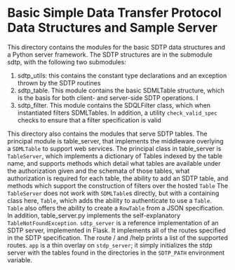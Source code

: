 # Basic Simple Data Transfer Protocol Data Structures and Sample Server
This directory contains the modules for the basic SDTP data structures and a Python server framework.  The SDTP structures are in the submodule sdtp, with the following two submodules:
1. sdtp_utils: this contains the constant type declarations and an exception thrown by the SDTP routines
2. sdtp_table. This module contains the basic SDMLTable structure, which is the basis for both client- and server-side SDTP operations.  I
3. sdtp_filter. This module contains  the SDQLFilter class, which when instantiated filters SDMLTables.  In addition, a utility `check_valid_spec` checks to ensure that a filter specification is valid

This directory also contains the modules that serve SDTP tables.  The principal module is table_server, that implements the middleware overlying a `SDMLTable` to support web services.  The principal class in table_server is `TableServer`, which implements a dictionary of Tables indexed by the table name, and supports methods which detail what tables are available under the authorization given and the schemata of those tables, what authorization is required for each table, the ability to add an SDTP table, and methods which support the construction of filters over the hosted `Table`
The `TableServer` does not work with `SDMLTable`s directly, but with a containing class here, `Table`, which adds the ability to authenticate to use a `Table`.  `Table` also offers the ability to create a `RowTable` from a JSON specification.
In addition, table_server.py implements the self-explanatory `TableNotFoundException`.
`sdtp_server` is a reference implementation of an SDTP server, implemented in Flask.  It implements all of the routes specified in the SDTP specification.  The route / and /help prints a list of the supported routes.
`app` is a thin overlay on `stdp_server`; it simply initializes the stdp server with the tables found in the directories in the `SDTP_PATH` environment variable.